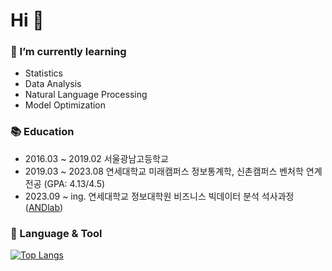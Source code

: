 # Hi 👋

### 🌱 I’m currently learning
- Statistics
- Data Analysis
- Natural Language Processing
- Model Optimization

### 📚 Education
- 2016.03 ~ 2019.02  서울광남고등학교
- 2019.03 ~ 2023.08  연세대학교 미래캠퍼스 정보통계학, 신촌캠퍼스 벤처학 연계전공 (GPA: 4.13/4.5)
- 2023.09 ~ ing.  연세대학교 정보대학원 비즈니스 빅데이터 분석 석사과정 ([ANDlab](https://andlab.yonsei.ac.kr/))

### 📌 Language & Tool
[![Top Langs](https://github-readme-stats.vercel.app/api/top-langs/?username=SungaHwang&layout=compact&hide=jupyter%20notebook)](https://github.com/delay-100/github-readme-stats)
